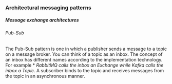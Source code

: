### Architectural messaging patterns
 
##### Message exchange architectures
###### Pub-Sub
The Pub-Sub pattern is one in which a publisher sends a message to a topic on a message broker. You can think of a topic as an inbox. The concept of an inbox has different names according to the implementation technology. For example * *RabbitMQ calls the inbox an Exchange while Kafka calls the inbox a Topic*.  A subscriber binds to the topic and receives messages from the topic in an asynchronous manner.

